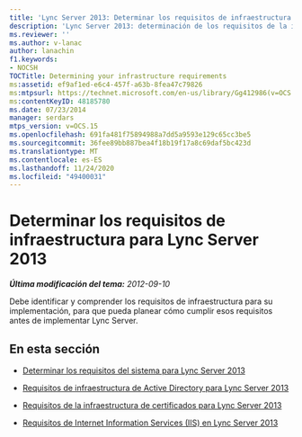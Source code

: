```yaml
---
title: 'Lync Server 2013: Determinar los requisitos de infraestructura'
description: 'Lync Server 2013: determinación de los requisitos de la infraestructura.'
ms.reviewer: ''
ms.author: v-lanac
author: lanachin
f1.keywords:
- NOCSH
TOCTitle: Determining your infrastructure requirements
ms:assetid: ef9af1ed-e6c4-457f-a63b-8fea47c79826
ms:mtpsurl: https://technet.microsoft.com/en-us/library/Gg412986(v=OCS.15)
ms:contentKeyID: 48185780
ms.date: 07/23/2014
manager: serdars
mtps_version: v=OCS.15
ms.openlocfilehash: 691fa481f75894988a7dd5a9593e129c65cc3be5
ms.sourcegitcommit: 36fee89bb887bea4f18b19f17a8c69daf5bc423d
ms.translationtype: MT
ms.contentlocale: es-ES
ms.lasthandoff: 11/24/2020
ms.locfileid: "49400031"
---
```

# <a name="determining-your-infrastructure-requirements-for-lync-server-2013"></a>Determinar los requisitos de infraestructura para Lync Server 2013

<div data-xmlns="http://www.w3.org/1999/xhtml">

<div class="topic" data-xmlns="http://www.w3.org/1999/xhtml" data-msxsl="urn:schemas-microsoft-com:xslt" data-cs="https://msdn.microsoft.com/">

<div data-asp="https://msdn2.microsoft.com/asp">



</div>

<div id="mainSection">

<div id="mainBody">

<span> </span>

_**Última modificación del tema:** 2012-09-10_

Debe identificar y comprender los requisitos de infraestructura para su implementación, para que pueda planear cómo cumplir esos requisitos antes de implementar Lync Server.

<div>

## <a name="in-this-section"></a>En esta sección

  - [Determinar los requisitos del sistema para Lync Server 2013](lync-server-2013-determining-your-system-requirements.md)

  - [Requisitos de infraestructura de Active Directory para Lync Server 2013](lync-server-2013-active-directory-infrastructure-requirements.md)

  - [Requisitos de la infraestructura de certificados para Lync Server 2013](lync-server-2013-certificate-infrastructure-requirements.md)

  - [Requisitos de Internet Information Services (IIS) en Lync Server 2013](lync-server-2013-internet-information-services-iis-requirements.md)

</div>

</div>

<span> </span>

</div>

</div>

</div>

